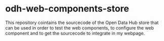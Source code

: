 # odh-web-components-store
This repository cointains the sourcecode of the Open Data Hub store that can be used in order to test the web components, to configure the web component and to get the sourcecode to integrate in my webpage.
